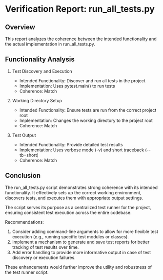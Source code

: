 # Verification Report: run_all_tests.py

## Overview
This report analyzes the coherence between the intended functionality and the actual implementation in run_all_tests.py.

## Functionality Analysis

1. Test Discovery and Execution
   - Intended Functionality: Discover and run all tests in the project
   - Implementation: Uses pytest.main() to run tests
   - Coherence: Match

2. Working Directory Setup
   - Intended Functionality: Ensure tests are run from the correct project root
   - Implementation: Changes the working directory to the project root
   - Coherence: Match

3. Test Output
   - Intended Functionality: Provide detailed test results
   - Implementation: Uses verbose mode (-v) and short traceback (--tb=short)
   - Coherence: Match

## Conclusion
The run_all_tests.py script demonstrates strong coherence with its intended functionality. It effectively sets up the correct working environment, discovers tests, and executes them with appropriate output settings.

The script serves its purpose as a centralized test runner for the project, ensuring consistent test execution across the entire codebase.

Recommendations:
1. Consider adding command-line arguments to allow for more flexible test execution (e.g., running specific test modules or classes).
2. Implement a mechanism to generate and save test reports for better tracking of test results over time.
3. Add error handling to provide more informative output in case of test discovery or execution failures.

These enhancements would further improve the utility and robustness of the test runner script.